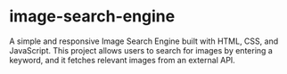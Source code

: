 # image-search-engine
A simple and responsive Image Search Engine built with HTML, CSS, and JavaScript. This project allows users to search for images by entering a keyword, and it fetches relevant images from an external API.
